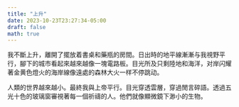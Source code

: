 ```yaml
---
title: "上升"
date: 2023-10-23T23:27:34-05:00
draft: false
math: true
---
```


我不斷上升，離開了擺放着書桌和藥瓶的房間。日出時的地平線漸漸与我視野平行，腳下的城市看起來越來越像一塊電路板。目光所及只剩陸地和海洋，对岸闪耀著金黄色燈火的海岸線像遠處的森林大火一样不停跳动。

人類的世界越來越小。最終我與上帝平行。目光穿透雲層，穿過閒言碎語。透過五光十色的玻璃窗審視著每一個祈禱的人。他們就像顯微鏡下渺小的生物。